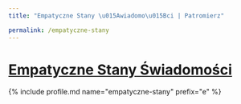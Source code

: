 ```yaml
---
title: "Empatyczne Stany \u015Awiadomo\u015Bci | Patromierz"

permalink: /empatyczne-stany
---
```


# [Empatyczne Stany Świadomości](https://patronite.pl/empatyczne-stany)

{% include profile.md name="empatyczne-stany" prefix="e" %}
